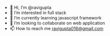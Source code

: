 - 👋 Hi, I’m @ravigupta
- 👀 I’m interested in full stack
- 🌱 I’m currently learning javascript framework
- 💞️ I’m looking to collaborate on web application
- 📫 How to reach me ravigupta016@gmail.com

<!---
ravigupta016/ravigupta016 is a ✨ special ✨ repository because its `README.md` (this file) appears on your GitHub profile.
You can click the Preview link to take a look at your changes.
--->
